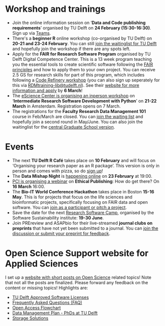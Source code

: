 
# Workshop and trainings
* Join the online information session on ‘**Data and Code publishing requirements**’ organised by TU Delft on **24 February (15:30-16:30)**. 
Sign up via [Teams]( https://teams.microsoft.com/registration/TVJuCSlpMECM04q0LeCIew,prhfUgzRikOHjYKGawOujw,p6p8d5mw6k6-WWhc-CwMAA,I9-dFqg2pESmHZmZEowApg,Q6XQUMAiaUuvqHFzQ1ZIeA,nFYE6O0BmkuPHDbLIhullA?mode=read&tenantId=096e524d-6929-4030-8cd3-8ab42de0887b&skipauthstrap=1). 
* There's a **beginner R** online workshop (co-organised by TU Delft) on **20-21 and 23-24 February**. 
You can still [join the waitinglist for TU Delft]( https://www.eventbrite.com/e/data-carpentry-for-social-sciences-online-february-20-21-23-24-tickets-415917700037) and hopefully join the workshop if there are any spots left. 
* Apply for the **FAIR for Research Software Program** organised by TU Delft Digital Competence Center. 
This is a 13 week program teaching you the essential tools to create scientific software following the [FAIR principles](https://the-turing-way.netlify.app/reproducible-research/rdm/rdm-fair.html) and how to apply them to your own project. 
You can receive 2.5 GS for research skills for part of this program, which includes following a [Code Refinery workshop](https://www.tudelft.nl/en/library/research-data-management/r/training-events/training-for-researchers/coderefinery-workshops) (you can also sign up seperately for this via RDMtraining-lib@tudelft.nl). 
See their [website for more information and apply](https://www.tudelft.nl/library/library-voor-onderzoekers/library-voor-onderzoekers/onderzoek-starten/dcc/call-fair-for-research-software-program) by **6 March**!
* The [eScience Center is organising an inperson workshop](https://www.eventbrite.co.uk/e/intermediate-research-software-development-with-python-tickets-506404247737) on ‘**Intermediate Research Software Development with Python**’ on **21-22 March** in Amsterdam. 
Registration opens on 7 March.
* The registrations for the **Faculty Research Data Management 101** course in Feb/March are closed. 
You can [join the waiting list](https://forms.microsoft.com/r/Rnv5nz6Cxd) and hopefully join a second round in May/June. 
You can also join the waitinglist for the [central Graduate School version](https://www.tudelft.nl/en/library/research-data-management/r/training-events/training-for-researchers/research-data-management-101). 


# Events
* The next **TU Delft R Café** takes place on **10 February** and will focus on ‘Organising your research paper as an R package’. This version is only in person and comes with pizza, so do [sign up](https://forms.gle/7oGMYVpjNqa3a44d9)! 
* The **Data Mishap Night** is [happening online](https://datamishapsnight.typeform.com/registration) on **23 February** at 19:00.
* [PCI is organising a webinar](https://univ-cotedazur.zoom.us/meeting/register/tZAkf-upqzsoHNEB6on35_Z9sFzOAkSTrtTc) on **Ethical Publishing**: How do get there? On **16 March** 16:00. 
* The **Bio-IT World Conference Hackathon** takes place in Boston **15-16 May**. This is for projects that focus on the life sciences and bioinformatic projects, specifically focusing on FAIR data and open software. You can [join as a participant or pitch a project](https://www.bio-itworldexpo.com/fair-data-hackathon).
* Save the date for the next [Research Software Camp](https://www.software.ac.uk/news/save-date-research-software-camp-will-run-19-30-june-2023), organised by the Software Sustainability institute: **19-30 June**. 
* Join PREreview and ASAPbio for their live-streamed **journal clubs on preprints** that have not yet been submitted to a journal. You can [join the discussion or submit your preprint for feedback](https://asapbio.org/preprint-in-progress-asapbio-prereview-live-streamed-preprint-journal-clubs). 

# Open Science Support website for Applied Sciences 
I set up a [website with short posts on Open Science](https://estherplomp.github.io/TNW-OS-support) related topics! 
Note that not all the posts are finalized. Please forward any feedback on the content or missing topics! 
Highlights are: 
* [TU Delft Approved Software Licenses](https://estherplomp.github.io/TNW-OS-support/posts/software-licenses/)
* [Frequently Asked Questions (FAQ)](https://estherplomp.github.io/TNW-OS-support/posts/open-science-FAQ/)
* [Open Access Flowchart](https://estherplomp.github.io/TNW-OS-support/posts/open-access-flowchart/)
* [Data Management Plan - PhDs at TU Delft]( https://estherplomp.github.io/TNW-OS-support/posts/DMP-PhD/)
* [Storage Solutions](https://estherplomp.github.io/TNW-OS-support/posts/storage-solutions/)
